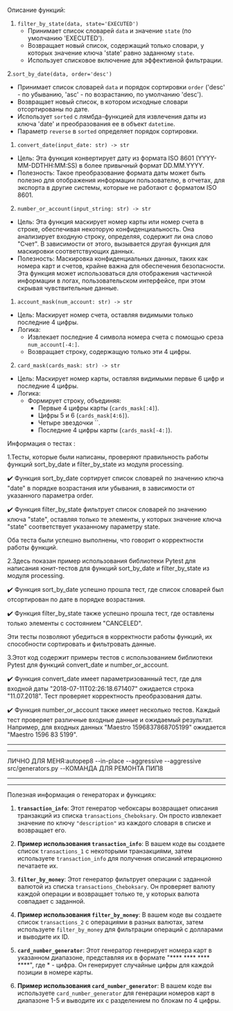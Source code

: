 Описание функций:

1. `filter_by_state(data, state='EXECUTED')`
   - Принимает список словарей `data` и значение `state` (по умолчанию 'EXECUTED').
   - Возвращает новый список, содержащий только словари, у которых значение ключа 'state' равно заданному `state`.
   - Использует списковое включение для эффективной фильтрации.

2.`sort_by_date(data, order='desc')`
   - Принимает список словарей `data` и порядок сортировки `order` ('desc' - по убыванию, 'asc' - по возрастанию, по умолчанию 'desc').
   - Возвращает новый список, в котором исходные словари отсортированы по дате.
   - Использует `sorted` с лямбда-функцией для извлечения даты из ключа 'date' и преобразования ее в объект `datetime`.
   - Параметр `reverse` в `sorted` определяет порядок сортировки. 

  
1. `convert_date(input_date: str) -> str`
* Цель:  Эта функция конвертирует дату из формата ISO 8601 (YYYY-MM-DDTHH:MM:SS) в более привычный формат DD.MM.YYYY.
* Полезность: Такое преобразование формата даты может быть полезно для отображения информации пользователю,  в отчетах, для экспорта в другие системы, которые не работают с форматом ISO 8601.

2. `number_or_account(input_string: str) -> str`
* Цель:  Эта функция маскирует номер карты или номер счета в строке, обеспечивая некоторую конфиденциальность. Она анализирует входную строку, определяя, содержит ли она слово "Счет". В зависимости от этого, вызывается другая функция для маскировки соответствующих данных.
* Полезность: Маскировка конфиденциальных данных, таких как номера карт и счетов, крайне важна для обеспечения безопасности. Эта функция может использоваться для отображения частичной информации в логах, пользовательском интерфейсе, при этом скрывая чувствительные данные.


1. `account_mask(num_account: str) -> str`

* Цель:  Маскирует номер счета, оставляя видимыми только последние 4 цифры.
* Логика:  
    * Извлекает последние 4 символа номера счета  с помощью среза `num_account[-4:]`.
    * Возвращает строку, содержащую только эти 4 цифры. 

2. `card_mask(cards_mask: str) -> str`

* Цель: Маскирует номер карты, оставляя видимыми первые 6 цифр и последние 4 цифры. 
* Логика:
    * Формирует строку, объединяя:
        * Первые 4 цифры карты (`cards_mask[:4]`).
        * Цифры 5 и 6 (`cards_mask[4:6]`).
        * Четыре звездочки ``.
        * Последние 4 цифры карты (`cards_mask[-4:]`).

Информация о тестах :

1.Тесты, которые были написаны, проверяют правильность работы функций sort_by_date и filter_by_state из модуля processing. 

✔️ Функция sort_by_date сортирует список словарей по значению ключа "date" в порядке возрастания или убывания, в зависимости от указанного параметра order. 

✔️ Функция filter_by_state фильтрует список словарей по значению ключа "state", оставляя только те элементы, у которых значение ключа "state" соответствует указанному параметру state.

Оба теста были успешно выполнены, что говорит о корректности работы функций. 

2.Здесь показан пример использования библиотеки Pytest для написания юнит-тестов для функций sort_by_date и filter_by_state из модуля processing. 

✔️ Функция sort_by_date успешно прошла тест, где список словарей был отсортирован по дате в порядке возрастания.

✔️ Функция filter_by_state также успешно прошла тест, где оставлены только элементы с состоянием "CANCELED".

Эти тесты позволяют убедиться в корректности работы функций, их способности сортировать и фильтровать данные. 

3.Этот код содержит примеры тестов с использованием библиотеки Pytest для функций convert_date и number_or_account. 

✔️ Функция convert_date имеет параметризованный тест, где для входной даты "2018-07-11T02:26:18.671407" ожидается строка "11.07.2018". Тест проверяет корректность преобразования даты.

✔️ Функция number_or_account также имеет несколько тестов. Каждый тест проверяет различные входные данные и ожидаемый результат. Например, для входных данных "Maestro 1596837868705199" ожидается "Maestro 1596 83  5199".

***********************************************************
***********************************************************
ЛИЧНО ДЛЯ МЕНЯ:autopep8 --in-place --aggressive --aggressive src/generators.py --КОМАНДА ДЛЯ РЕМОНТА ПИП8
***********************************************************
***********************************************************

Полезная информация о генераторах и функциях:

1. **`transaction_info`**: Этот генератор чебоксары возвращает описания транзакций из списка `transactions_Cheboksary`. Он просто извлекает значение по ключу `"description"` из каждого словаря в списке и возвращает его.

2. **Пример использования `transaction_info`**: В вашем коде вы создаете список `transactions_1` с некоторыми транзакциями, затем используете `transaction_info` для получения описаний итерационно печатаете их.

3. **`filter_by_money`**: Этот генератор фильтрует операции с заданной валютой из списка `transactions_Cheboksary`. Он проверяет валюту каждой операции и возвращает только те, у которых валюта совпадает с заданной.

4. **Пример использования `filter_by_money`**: В вашем коде вы создаете список `transactions_2` с операциями в разных валютах, затем используете `filter_by_money` для фильтрации операций с долларами и выводите их ID.

5. **`card_number_generator`**: Этот генератор генерирует номера карт в указанном диапазоне, представляя их в формате "**** **** **** ****", где * - цифра. Он генерирует случайные цифры для каждой позиции в номере карты.

6. **Пример использования `card_number_generator`**: В вашем коде вы используете `card_number_generator` для генерации номеров карт в диапазоне 1-5 и выводите их с разделением по блокам по 4 цифры.
